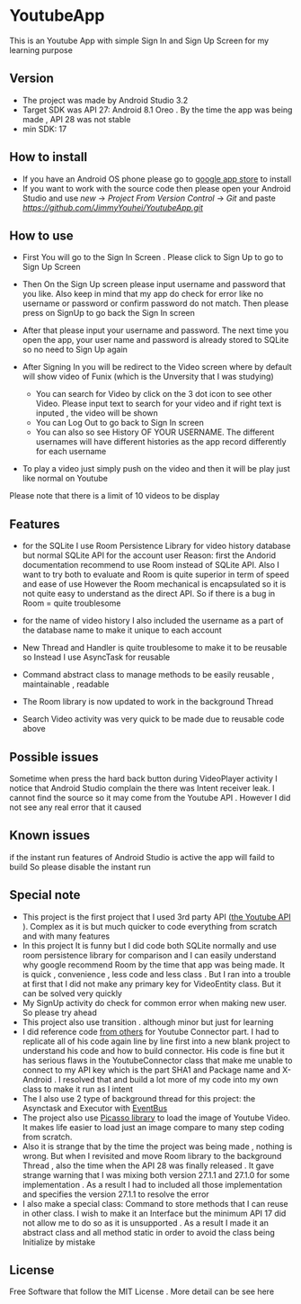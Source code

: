 # YoutubeApp
This is an Youtube App with simple Sign In and Sign Up Screen for my learning purpose 

## Version
- The project was made by Android Studio 3.2 
- Target SDK was API 27: Android 8.1 Oreo . By the time the app was being made , API 28 was not stable 
- min SDK: 17

## How to install
- If you have an Android OS phone please go to [google app store]() to install  
- If you want to work with the source code then please open your Android Studio and use _new_ -> _Project From Version Control_ -> _Git_ and paste _https://github.com/JimmyYouhei/YoutubeApp.git_

## How to use 

- First You will go to the Sign In Screen . Please click to Sign Up to go to Sign Up Screen

- Then On the Sign Up screen please input username and password that you like. Also keep in mind that my app do check for error like no username or password or confirm password do not match. Then please press on SignUp to go back the Sign In screen

- After that please input your username and password. The next time you open the app, your user name and password is already stored to SQLite so no need to Sign Up again

- After Signing In you will be redirect to the Video screen where by default will show video of Funix (which is the Unversity that I was studying)
    - You can search for Video by click on the 3 dot icon to see other Video. Please input text to search for your video and if right text is inputed , the video will be shown
    - You can Log Out to go back to Sign In screen
    - You can also so see History OF YOUR USERNAME. The different usernames will have different histories as the app record differently for each username

- To play a video just simply push on the video and then it will be play just like normal on Youtube

Please note that there is a limit of 10 videos to be display

## Features

- for the SQLite I use Room Persistence Library for video history database but normal SQLite API for the account user 
Reason: first the Andorid documentation recommend to use Room instead of SQLite API. Also I want to try both to evaluate and Room is quite superior in term of speed and ease of use 
However the Room mechanical is encapsulated so it is not quite easy to understand as the direct API. So if there is a bug in Room = quite troublesome

- for the name of video history I also included the username as a part of the database name to make it unique to each account 

- New Thread and Handler is quite troublesome to make it to be reusable so Instead I use AsyncTask for reusable

- Command abstract class to manage methods to be easily reusable , maintainable , readable 

- The Room library is now updated to work in the background Thread

- Search Video activity was very quick to be made due to reusable code above 

## Possible issues
Sometime when press the hard back button during VideoPlayer activity I notice that Android Studio complain the there was Intent receiver leak. 
I cannot find the source so it may come from the Youtube API . However I did not see any real error that it caused 

## Known issues
if the instant run features of Android Studio is active the app will faild to build 
So please disable the instant run

## Special note
-	This project is the first project that I used 3rd party API ([the Youtube API](https://developers.google.com/youtube/android/player/) ). Complex as it is but much quicker to code everything from scratch and with many features 
-	In this project It is funny but I did code both SQLite normally and use room persistence library for comparison and I can easily understand why google recommend Room by the time that app was being made. It is quick , convenience , less code and less class . But I ran into a trouble at first that I did not make any primary key for VideoEntity class. But it can be solved very quickly 
-	My SignUp activity do check for common error when making new user. So please try ahead
-	This project also use transition . although minor but just for learning 
-	I did reference code [from others](https://github.com/abhi5658/search-youtube) for Youtube Connector part. I had to replicate all of his code again line by line first into a new blank project to understand his code and how to build connector. His code is fine but it has serious flaws in the YoutubeConnector class that make me unable to connect to my API key which is the part SHA1 and Package name and X-Android . I resolved that and build a lot more of my code into my own class to make it run as I intent
-	The I also use 2 type of background thread for this project: the Asynctask and Executor with [EventBus](http://greenrobot.org/eventbus/) 
-	The project also use [Picasso library](https://square.github.io/picasso/) to load the image of Youtube Video. It makes life easier to load just an image compare to many step coding from scratch.
-	Also it is strange that by the time the project was being made ,  nothing is wrong. But when I revisited and move Room library to the background Thread , also the time when the API 28 was finally released . It gave strange warning that I was mixing both version 27.1.1 and 27.1.0 for some implementation . As a result I had to included all those implementation and specifies the version 27.1.1 to resolve the error
-	I also make a special class: Command to store methods that I can reuse in other class. I wish to make it an Interface but the minimum API 17 did not allow me to do so as it is unsupported . As a result I made it an abstract class and all method static in order to avoid the class being Initialize by mistake  

## License
Free Software that follow the MIT License . More detail can be see here
  
